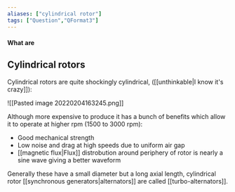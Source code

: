 ```yaml
---
aliases: ["cylindrical rotor"]
tags: ["Question","QFormat3"]
---
```


#### What are
## Cylindrical rotors

Cylindrical rotors are quite shockingly cylindrical, ([[unthinkable|I know it's crazy]]):

![[Pasted image 20220204163245.png]]

Although more expensive to produce it has a bunch of benefits which allow it to operate at higher rpm (1500 to 3000 rpm):
- Good mechanical strength
- Low noise and drag at high speeds due to uniform air gap
- [[magnetic flux|Flux]] distrobution around periphery of rotor is nearly a sine wave giving a better waveform

Generally these have a small diameter but a long axial length, cylindrical rotor [[synchronous generators|alternators]] are called [[turbo-alternators]].